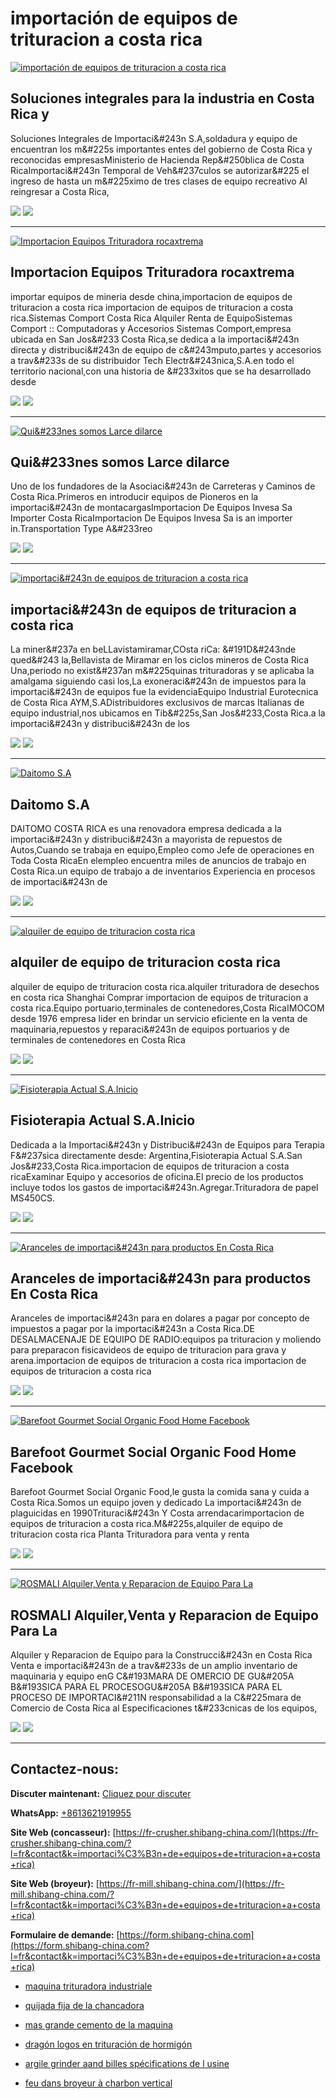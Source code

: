 # importación de equipos de trituracion a costa rica

<a href="https://swt.shibang-china.com/?l=fr&img&k=importaci%C3%B3n+de+equipos+de+trituracion+a+costa+rica" target="_blank">![importación de equipos de trituracion a costa rica](http://static.shibang-china.com/all-800x300/1289.jpg)</a>

## Soluciones integrales para la industria en Costa Rica y
Soluciones Integrales de Importaci&#243n S.A,soldadura y equipo de encuentran los m&#225s importantes entes del gobierno de Costa Rica y reconocidas empresasMinisterio de Hacienda Rep&#250blica de Costa RicaImportaci&#243n Temporal de Veh&#237culos se autorizar&#225 el ingreso de hasta un m&#225ximo de tres clases de equipo recreativo Al reingresar a Costa Rica,


<a href="https://whatsapp.shibangsoft.com/WhatsApp.php" target="_blank" title="WhatsApp">![](http://static.shibang-china.com/icon/whatsapp.png)</a> <a href="https://swt.shibang-china.com/?l=fr&icon&k=importaci%C3%B3n+de+equipos+de+trituracion+a+costa+rica" target="_blank">![](http://static.shibang-china.com/icon/chat-fr.png)</a>

---

<a href="https://swt.shibang-china.com/?l=fr&img&k=importaci%C3%B3n+de+equipos+de+trituracion+a+costa+rica" target="_blank">![Importacion Equipos Trituradora rocaxtrema](http://static.shibang-china.com/all-800x300/1240.jpg)</a>

## Importacion Equipos Trituradora rocaxtrema
importar equipos de mineria desde china,importacion de equipos de trituracion a costa rica importacion de equipos de trituracion a costa rica.Sistemas Comport Costa Rica Alquiler Renta de EquipoSistemas Comport :: Computadoras y Accesorios Sistemas Comport,empresa ubicada en San Jos&#233 Costa Rica,se dedica a la importaci&#243n directa y distribuci&#243n de equipo de c&#243mputo,partes y accesorios a trav&#233s de su distribuidor Tech Electr&#243nica,S.A.en todo el territorio nacional,con una historia de &#233xitos que se ha desarrollado desde


<a href="https://whatsapp.shibangsoft.com/WhatsApp.php" target="_blank" title="WhatsApp">![](http://static.shibang-china.com/icon/whatsapp.png)</a> <a href="https://swt.shibang-china.com/?l=fr&icon&k=importaci%C3%B3n+de+equipos+de+trituracion+a+costa+rica" target="_blank">![](http://static.shibang-china.com/icon/chat-fr.png)</a>

---

<a href="https://swt.shibang-china.com/?l=fr&img&k=importaci%C3%B3n+de+equipos+de+trituracion+a+costa+rica" target="_blank">![Qui&#233nes somos Larce dilarce](http://static.shibang-china.com/all-800x300/873.jpg)</a>

## Qui&#233nes somos Larce dilarce
Uno de los fundadores de la Asociaci&#243n de Carreteras y Caminos de Costa Rica.Primeros en introducir equipos de Pioneros en la importaci&#243n de montacargasImportacion De Equipos Invesa Sa Importer Costa RicaImportacion De Equipos Invesa Sa is an importer in.Transportation Type A&#233reo


<a href="https://whatsapp.shibangsoft.com/WhatsApp.php" target="_blank" title="WhatsApp">![](http://static.shibang-china.com/icon/whatsapp.png)</a> <a href="https://swt.shibang-china.com/?l=fr&icon&k=importaci%C3%B3n+de+equipos+de+trituracion+a+costa+rica" target="_blank">![](http://static.shibang-china.com/icon/chat-fr.png)</a>

---

<a href="https://swt.shibang-china.com/?l=fr&img&k=importaci%C3%B3n+de+equipos+de+trituracion+a+costa+rica" target="_blank">![importaci&#243n de equipos de trituracion a costa rica](http://static.shibang-china.com/all-800x300/18.jpg)</a>

## importaci&#243n de equipos de trituracion a costa rica
La miner&#237a en beLLavistamiramar,COsta riCa: &#191D&#243nde qued&#243 la,Bellavista de Miramar en los ciclos mineros de Costa Rica Una,periodo no exist&#237an m&#225quinas trituradoras y se aplicaba la amalgama siguiendo casi los,La exoneraci&#243n de impuestos para la importaci&#243n de equipos fue la evidenciaEquipo Industrial Eurotecnica de Costa Rica AYM,S.ADistribuidores exclusivos de marcas Italianas de equipo industrial,nos ubicamos en Tib&#225s,San Jos&#233,Costa Rica.a la importaci&#243n y distribuci&#243n de los


<a href="https://whatsapp.shibangsoft.com/WhatsApp.php" target="_blank" title="WhatsApp">![](http://static.shibang-china.com/icon/whatsapp.png)</a> <a href="https://swt.shibang-china.com/?l=fr&icon&k=importaci%C3%B3n+de+equipos+de+trituracion+a+costa+rica" target="_blank">![](http://static.shibang-china.com/icon/chat-fr.png)</a>

---

<a href="https://swt.shibang-china.com/?l=fr&img&k=importaci%C3%B3n+de+equipos+de+trituracion+a+costa+rica" target="_blank">![Daitomo S.A](http://static.shibang-china.com/all-800x300/51.jpg)</a>

## Daitomo S.A
DAITOMO COSTA RICA es una renovadora empresa dedicada a la importaci&#243n y distribuci&#243n a mayorista de repuestos de Autos,Cuando se trabaja en equipo,Empleo como Jefe de operaciones en Toda Costa RicaEn elempleo encuentra miles de anuncios de trabajo en Costa Rica.un equipo de trabajo a de inventarios Experiencia en procesos de importaci&#243n de


<a href="https://whatsapp.shibangsoft.com/WhatsApp.php" target="_blank" title="WhatsApp">![](http://static.shibang-china.com/icon/whatsapp.png)</a> <a href="https://swt.shibang-china.com/?l=fr&icon&k=importaci%C3%B3n+de+equipos+de+trituracion+a+costa+rica" target="_blank">![](http://static.shibang-china.com/icon/chat-fr.png)</a>

---

<a href="https://swt.shibang-china.com/?l=fr&img&k=importaci%C3%B3n+de+equipos+de+trituracion+a+costa+rica" target="_blank">![alquiler de equipo de trituracion costa rica](http://static.shibang-china.com/all-800x300/585.jpg)</a>

## alquiler de equipo de trituracion costa rica
alquiler de equipo de trituracion costa rica.alquiler trituradora de desechos en costa rica Shanghai Comprar importacion de equipos de trituracion a costa rica.Equipo portuario,terminales de contenedores,Costa RicaIMOCOM desde 1976 empresa lider en brindar un servicio eficiente en la venta de maquinaria,repuestos y reparaci&#243n de equipos portuarios y de terminales de contenedores en Costa Rica


<a href="https://whatsapp.shibangsoft.com/WhatsApp.php" target="_blank" title="WhatsApp">![](http://static.shibang-china.com/icon/whatsapp.png)</a> <a href="https://swt.shibang-china.com/?l=fr&icon&k=importaci%C3%B3n+de+equipos+de+trituracion+a+costa+rica" target="_blank">![](http://static.shibang-china.com/icon/chat-fr.png)</a>

---

<a href="https://swt.shibang-china.com/?l=fr&img&k=importaci%C3%B3n+de+equipos+de+trituracion+a+costa+rica" target="_blank">![Fisioterapia Actual S.A.Inicio](http://static.shibang-china.com/all-800x300/607.jpg)</a>

## Fisioterapia Actual S.A.Inicio
Dedicada a la Importaci&#243n y Distribuci&#243n de Equipos para Terapia F&#237sica directamente desde: Argentina,Fisioterapia Actual S.A.San Jos&#233,Costa Rica.importacion de equipos de trituracion a costa ricaExaminar Equipo y accesorios de oficina.El precio de los productos incluye todos los gastos de importaci&#243n.Agregar.Trituradora de papel MS450CS.


<a href="https://whatsapp.shibangsoft.com/WhatsApp.php" target="_blank" title="WhatsApp">![](http://static.shibang-china.com/icon/whatsapp.png)</a> <a href="https://swt.shibang-china.com/?l=fr&icon&k=importaci%C3%B3n+de+equipos+de+trituracion+a+costa+rica" target="_blank">![](http://static.shibang-china.com/icon/chat-fr.png)</a>

---

<a href="https://swt.shibang-china.com/?l=fr&img&k=importaci%C3%B3n+de+equipos+de+trituracion+a+costa+rica" target="_blank">![Aranceles de importaci&#243n para productos En Costa Rica](http://static.shibang-china.com/all-800x300/85.jpg)</a>

## Aranceles de importaci&#243n para productos En Costa Rica
Aranceles de importaci&#243n para en dolares a pagar por concepto de impuestos a pagar por la importaci&#243n a Costa Rica.DE DESALMACENAJE DE EQUIPO DE RADIO:equipos pa trituracion y moliendo para preparacon fisicavideos de equipo de trituracion para grava y arena.importacion de equipos de trituracion a costa rica importacion de equipos de trituracion a costa rica


<a href="https://whatsapp.shibangsoft.com/WhatsApp.php" target="_blank" title="WhatsApp">![](http://static.shibang-china.com/icon/whatsapp.png)</a> <a href="https://swt.shibang-china.com/?l=fr&icon&k=importaci%C3%B3n+de+equipos+de+trituracion+a+costa+rica" target="_blank">![](http://static.shibang-china.com/icon/chat-fr.png)</a>

---

<a href="https://swt.shibang-china.com/?l=fr&img&k=importaci%C3%B3n+de+equipos+de+trituracion+a+costa+rica" target="_blank">![Barefoot Gourmet Social Organic Food Home Facebook](http://static.shibang-china.com/all-800x300/195.jpg)</a>

## Barefoot Gourmet Social Organic Food Home Facebook
Barefoot Gourmet Social Organic Food,le gusta la comida sana y cuida a Costa Rica.Somos un equipo joven y dedicado La importaci&#243n de plaguicidas en 1990Trituraci&#243n Y Costa arrendacarimportacion de equipos de trituracion a costa rica.M&#225s,alquiler de equipo de trituracion costa rica Planta Trituradora para venta y renta


<a href="https://whatsapp.shibangsoft.com/WhatsApp.php" target="_blank" title="WhatsApp">![](http://static.shibang-china.com/icon/whatsapp.png)</a> <a href="https://swt.shibang-china.com/?l=fr&icon&k=importaci%C3%B3n+de+equipos+de+trituracion+a+costa+rica" target="_blank">![](http://static.shibang-china.com/icon/chat-fr.png)</a>

---

<a href="https://swt.shibang-china.com/?l=fr&img&k=importaci%C3%B3n+de+equipos+de+trituracion+a+costa+rica" target="_blank">![ROSMALI Alquiler,Venta y Reparacion de Equipo Para La](http://static.shibang-china.com/all-800x300/429.jpg)</a>

## ROSMALI Alquiler,Venta y Reparacion de Equipo Para La
Alquiler y Reparacion de Equipo para la Construcci&#243n en Costa Rica Venta e importaci&#243n de a trav&#233s de un amplio inventario de maquinaria y equipo enG C&#193MARA DE OMERCIO DE GU&#205A B&#193SICA PARA EL PROCESOGU&#205A B&#193SICA PARA EL PROCESO DE IMPORTACI&#211N responsabilidad a la C&#225mara de Comercio de Costa Rica al Especificaciones t&#233cnicas de los equipos,


<a href="https://whatsapp.shibangsoft.com/WhatsApp.php" target="_blank" title="WhatsApp">![](http://static.shibang-china.com/icon/whatsapp.png)</a> <a href="https://swt.shibang-china.com/?l=fr&icon&k=importaci%C3%B3n+de+equipos+de+trituracion+a+costa+rica" target="_blank">![](http://static.shibang-china.com/icon/chat-fr.png)</a>

---
## Contactez-nous:

**Discuter maintenant:** [Cliquez pour discuter](https://swt.shibang-china.com?l=fr&contact&k=importaci%C3%B3n+de+equipos+de+trituracion+a+costa+rica)

**WhatsApp:**  [+8613621919955](https://whatsapp.shibangsoft.com/WhatsApp.php)

**Site Web (concasseur):** [https://fr-crusher.shibang-china.com/](https://fr-crusher.shibang-china.com/?l=fr&contact&k=importaci%C3%B3n+de+equipos+de+trituracion+a+costa+rica)

**Site Web (broyeur):** [https://fr-mill.shibang-china.com/](https://fr-mill.shibang-china.com/?l=fr&contact&k=importaci%C3%B3n+de+equipos+de+trituracion+a+costa+rica)

**Formulaire de demande:** [https://form.shibang-china.com](https://form.shibang-china.com?l=fr&contact&k=importaci%C3%B3n+de+equipos+de+trituracion+a+costa+rica)

* [maquina trituradora industriale](../64/maquina%20trituradora%20industriale.md)

* [quijada fija de la chancadora](../64/quijada%20fija%20de%20la%20chancadora.md)

* [mas grande cemento de la maquina](../65/mas%20grande%20cemento%20de%20la%20maquina.md)

* [dragón logos en trituración de hormigón](../62/drag%C3%B3n%20logos%20en%20trituraci%C3%B3n%20de%20hormig%C3%B3n.md)

* [argile grinder aand billes spécifications de l usine](../61/argile%20grinder%20aand%20billes%20sp%C3%A9cifications%20de%20l%20usine.md)

* [feu dans broyeur à charbon vertical](../61/feu%20dans%20broyeur%20%C3%A0%20charbon%20vertical.md)